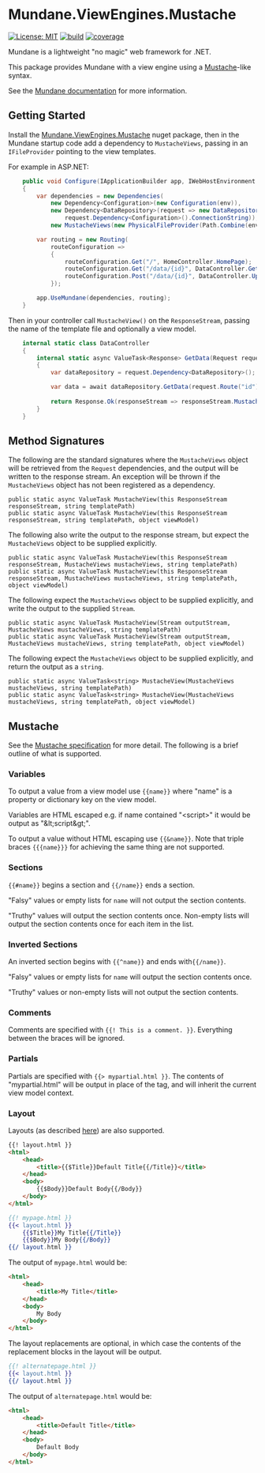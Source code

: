 # Mundane.ViewEngines.Mustache

[![License: MIT](https://img.shields.io/github/license/adambarclay/mundane-viewengines-mustache?color=blue)](https://github.com/adambarclay/mundane-viewengines-mustache/blob/main/LICENSE) [![build](https://img.shields.io/github/workflow/status/adambarclay/mundane-viewengines-mustache/Build/main)](https://github.com/adambarclay/mundane-viewengines-mustache/actions?query=workflow%3ABuild+branch%3Amain) [![coverage](https://img.shields.io/codecov/c/github/adambarclay/mundane-viewengines-mustache/main)](https://codecov.io/gh/adambarclay/mundane-viewengines-mustache/branch/main)

Mundane is a lightweight "no magic" web framework for .NET.

This package provides Mundane with a view engine using a [Mustache](https://mustache.github.io/mustache.5.html)-like syntax.

See the [Mundane documentation](https://github.com/adambarclay/mundane) for more information.

## Getting Started

Install the [Mundane.ViewEngines.Mustache](https://www.nuget.org/packages/Mundane.ViewEngines.Mustache/) nuget package, then in the Mundane startup code add a dependency to `MustacheViews`, passing in an `IFileProvider` pointing to the view templates.

For example in ASP.NET:
```c#
    public void Configure(IApplicationBuilder app, IWebHostEnvironment env)
    {
        var dependencies = new Dependencies(
            new Dependency<Configuration>(new Configuration(env)),
            new Dependency<DataRepository>(request => new DataRepositorySqlServer(
                request.Dependency<Configuration>().ConnectionString)),
            new MustacheViews(new PhysicalFileProvider(Path.Combine(env.ContentRootPath, "Views")));

        var routing = new Routing(
            routeConfiguration =>
            {
                routeConfiguration.Get("/", HomeController.HomePage);
                routeConfiguration.Get("/data/{id}", DataController.GetData);
                routeConfiguration.Post("/data/{id}", DataController.UpdateData);
            });

        app.UseMundane(dependencies, routing);
    }
```

Then in your controller call `MustacheView()` on the `ResponseStream`, passing the name of the template file and optionally a view model.

```c#
    internal static class DataController
    {
        internal static async ValueTask<Response> GetData(Request request)
        {
            var dataRepository = request.Dependency<DataRepository>();

            var data = await dataRepository.GetData(request.Route("id"));
			
            return Response.Ok(responseStream => responseStream.MustacheView("DataPage.html", data));
        }
    }
```

## Method Signatures

The following are the standard signatures where the `MustacheViews` object will be retrieved from the `Request` dependencies, and the output will be written to the response stream. An exception will be thrown if the `MustacheViews` object has not been registered as a dependency.

`public static async ValueTask MustacheView(this ResponseStream responseStream, string templatePath)`  
`public static async ValueTask MustacheView(this ResponseStream responseStream, string templatePath, object viewModel)`

The following also write the output to the response stream, but expect the `MustacheViews` object to be supplied explicitly.

`public static async ValueTask MustacheView(this ResponseStream responseStream, MustacheViews mustacheViews, string templatePath)`  
`public static async ValueTask MustacheView(this ResponseStream responseStream, MustacheViews mustacheViews, string templatePath, object viewModel)`  

The following expect the `MustacheViews` object to be supplied explicitly, and write the output to the supplied `Stream`.

`public static async ValueTask MustacheView(Stream outputStream, MustacheViews mustacheViews, string templatePath)`  
`public static async ValueTask MustacheView(Stream outputStream, MustacheViews mustacheViews, string templatePath, object viewModel)`  

The following expect the `MustacheViews` object to be supplied explicitly, and return the output as a `string`.

`public static async ValueTask<string> MustacheView(MustacheViews mustacheViews, string templatePath)`  
`public static async ValueTask<string> MustacheView(MustacheViews mustacheViews, string templatePath, object viewModel)`

## Mustache

See the [Mustache specification](https://mustache.github.io/mustache.5.html) for more detail. The following is a brief outline of what is supported.

### Variables

To output a value from a view model use `{{name}}` where "name" is a property or dictionary key on the view model.

Variables are HTML escaped e.g. if name contained "&lt;script&gt;" it would be output as "&amp;lt;script&amp;gt;".

To output a value without HTML escaping use `{{&name}}`. Note that triple braces `{{{name}}}` for achieving the same thing are not supported.

### Sections

`{{#name}}` begins a section and `{{/name}}` ends a section.

"Falsy" values or empty lists for `name` will not output the section contents.

"Truthy" values will output the section contents once. Non-empty lists will output the section contents once for each item in the list.

### Inverted Sections

An inverted section begins with `{{^name}}` and ends with`{{/name}}`.

"Falsy" values or empty lists for `name` will output the section contents once.

"Truthy" values or non-empty lists will not output the section contents.

### Comments

Comments are specified with `{{! This is a comment. }}`. Everything between the braces will be ignored.

### Partials

Partials are specified with `{{> mypartial.html }}`. The contents of "mypartial.html" will be output in place of the tag, and will inherit the current view model context.

### Layout

Layouts (as described [here](https://github.com/mustache/spec/pull/75)) are also supported.

```html
{{! layout.html }}
<html>
    <head>
        <title>{{$Title}}Default Title{{/Title}}</title>
    </head>
    <body>
        {{$Body}}Default Body{{/Body}}
    </body>
</html>
```

```mustache
{{! mypage.html }}
{{< layout.html }}
    {{$Title}}My Title{{/Title}}
    {{$Body}}My Body{{/Body}}
{{/ layout.html }}
```

The output of `mypage.html` would be:
```html
<html>
    <head>
        <title>My Title</title>
    </head>
    <body>
        My Body
    </body>
</html>
```

The layout replacements are optional, in which case the contents of the replacement blocks in the layout will be output.

```mustache
{{! alternatepage.html }}
{{< layout.html }}
{{/ layout.html }}
```

The output of `alternatepage.html` would be:
```html
<html>
    <head>
        <title>Default Title</title>
    </head>
    <body>
        Default Body
    </body>
</html>
```